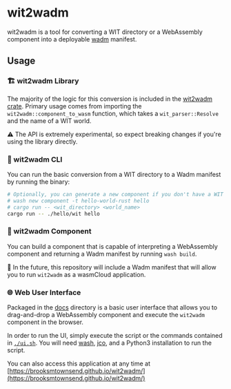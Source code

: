 # wit2wadm

wit2wadm is a tool for converting a WIT directory or a WebAssembly component into a deployable [wadm](https://github.com/wasmcloud/wadm) manifest.

## Usage

### 🏗 wit2wadm Library

The majority of the logic for this conversion is included in the [wit2wadm crate](./crates/wit2wadm/). Primary usage comes from importing the `wit2wadm::component_to_wasm` function, which takes a `wit_parser::Resolve` and the name of a WIT world.

⚠️️ The API is extremely experimental, so expect breaking changes if you're using the library directly.

### 🏃 wit2wadm CLI

You can run the basic conversion from a WIT directory to a Wadm manifest by running the binary:

```bash
# Optionally, you can generate a new component if you don't have a WIT directory handy
# wash new component -t hello-world-rust hello
# cargo run -- <wit_directory> <world_name>
cargo run -- ./hello/wit hello
```

### 🐢 wit2wadm Component

You can build a component that is capable of interpreting a WebAssembly component and returning a Wadm manifest by running `wash build`.

🔮 In the future, this repository will include a Wadm manifest that will allow you to run `wit2wadm` as a wasmCloud application.

### 🌐 Web User Interface

Packaged in the [docs](./docs/) directory is a basic user interface that allows you to drag-and-drop a WebAssembly component and execute the `wit2wadm` component in the browser.

In order to run the UI, simply execute the script or the commands contained in [`./ui.sh`](./ui.sh). You will need [wash](https://wasmcloud.com/docs/installation), [jco](https://github.com/bytecodealliance/jco), and a Python3 installation to run the script.

You can also access this application at any time at [https://brooksmtownsend.github.io/wit2wadm/](https://brooksmtownsend.github.io/wit2wadm/)
